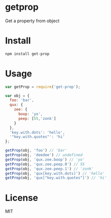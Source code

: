 # getprop

Get a property from object

# Install

```bash
npm install get-prop
```

# Usage

```javascript
var getProp = require('get-prop');

var obj = {
  foo: 'bar',
  qux: {
    zee: {
      boop: 'yo',
      peep: [55,'zonk']
    }
  },
  'key.with.dots': 'hello',
  '"key.with.quotes"': 'hi'
};

getProp(obj, 'foo') // 'bar'
getProp(obj, 'deedee') // undefined
getProp(obj, 'qux.zee.boop') // 'yo'
getProp(obj, 'qux.zee.peep.0') // 55
getProp(obj, 'qux.zee.peep.1') // 'zonk'
getProp(obj, 'qux[key.with.dots]') // 'hello'
getProp(obj, 'qux["key.with.quotes"]') // 'hi'
```

# License

MIT
